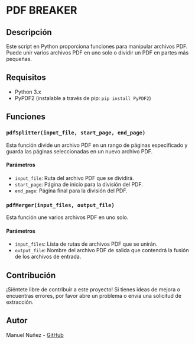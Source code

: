 # PDF BREAKER

## Descripción
Este script en Python proporciona funciones para manipular archivos PDF. Puede unir varios archivos PDF en uno solo o dividir un PDF en partes más pequeñas.

## Requisitos
- Python 3.x
- PyPDF2 (instalable a través de pip: `pip install PyPDF2`)


## Funciones

### `pdfSplitter(input_file, start_page, end_page)`
Esta función divide un archivo PDF en un rango de páginas especificado y guarda las páginas seleccionadas en un nuevo archivo PDF.

#### Parámetros
- `input_file`: Ruta del archivo PDF que se dividirá.
- `start_page`: Página de inicio para la división del PDF.
- `end_page`: Página final para la división del PDF.

### `pdfMerger(input_files, output_file)`
Esta función une varios archivos PDF en uno solo.

#### Parámetros
- `input_files`: Lista de rutas de archivos PDF que se unirán.
- `output_file`: Nombre del archivo PDF de salida que contendrá la fusión de los archivos de entrada.


## Contribución
¡Siéntete libre de contribuir a este proyecto! Si tienes ideas de mejora o encuentras errores, por favor abre un problema o envía una solicitud de extracción.

## Autor
Manuel Nuñez - [GitHub](https://github.com/ManuNunez)
